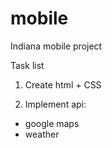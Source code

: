 # mobile
Indiana mobile project

Task list
1. Create html + CSS

2. Implement api:
 - google maps
 - weather
